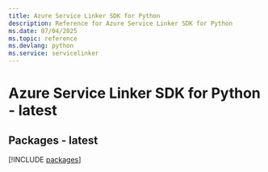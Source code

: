 ```yaml
---
title: Azure Service Linker SDK for Python
description: Reference for Azure Service Linker SDK for Python
ms.date: 07/04/2025
ms.topic: reference
ms.devlang: python
ms.service: servicelinker
---
```

# Azure Service Linker SDK for Python - latest
## Packages - latest
[!INCLUDE [packages](service-linker-index.md)]